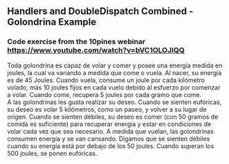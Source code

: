 ## Handlers and DoubleDispatch Combined - Golondrina Example  
### Code exercise from the 10pines webinar https://www.youtube.com/watch?v=bVC1OLOJIQQ

Toda golondrina es capaz de  volar y comer y posee una energía medida en joules, la cual va variando a medida que come o vuela. Al nacer, su energía es de 45 Joules. Cuando vuela, consume un joule por cada kilómetro volado, más 10 joules fijos en cada vuelo debido al esfuerzo por comenzar a volar. Cuando come, recupera 5 joules por cada gramo que come.  
A las golondrinas les gusta realizar su deseo. Cuando se sienten eufóricas, su deseo es volar 5 kilómetros, como un paseo, y volver a su lugar de origen. Cuando se sienten débiles, su deseo es comer (con 50 gramos de comida es suficiente) para recuperar energía y estar en condiciones de volar cada vez que sea necesario. A medida que vuelan, las golondrinas consumen energía y se van cansando. Digamos que se sienten débiles cuando su energía está por debajo de los 50 joules. Cuando superan los 500 joules, se ponen eufóricas. 
